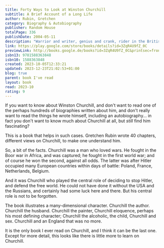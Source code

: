 ```yaml
---  
title: Forty Ways to Look at Winston Churchill  
subtitle: A Brief Account of a Long Life  
author: Rubin, Gretchen  
category: Biography & Autobiography  
publisher: Random House  
totalPage: 336  
publishDate: 2004-05-11  
description: "Warrior and writer, genius and crank, rider in the British cavalry’s last great charge and inventor of the tank—Winston Churchill led Britain to fight alone against Nazi Germany in the fateful year of 1940 and set the standard for leading a democracy at war. Like no other portrait of its famous subject, Forty Ways to Look at Winston Churchill is a dazzling display of facts more improbable than fiction, and an investigation of the contradictions and complexities that haunt biography. Gretchen Craft Rubin gives readers, in a single volume, the kind of rounded view usually gained only by reading dozens of conventional biographies. With penetrating insight and vivid anecdotes, Rubin makes Churchill accessible and meaningful to twenty-first-century readers with forty contrasting views of the man: he was an alcoholic, he was not; he was an anachronism, he was a visionary; he was a racist, he was a humanitarian; he was the most quotable man in the history of the English language, he was a bore. In crisp, energetic language, Rubin creates a new form for presenting a great figure of history—and brings to full realization the depiction of a man too fabulous for any novelist to construct, too complicated for even the longest narrative to describe, and too valuable ever to be forgotten."  
link: https://play.google.com/store/books/details?id=3ZqR4U9fZ_0C  
previewLink: http://books.google.de/books?id=3ZqR4U9fZ_0C&printsec=frontcover&dq=forty+churchill&hl=&as_pt=BOOKS&cd=1&source=gbs_api  
isbn13: 9781588363848  
isbn10: 1588363848  
created: 2023-10-05T12:33:21  
updated: 2023-12-23T21:02:53+01:00  
blog: true  
parent: book I've read  
layout: book  
read: 2023-10  
rating: 9  
---  
```

  
If you want to know about Winston Churchill, and don't want to read one of the perhaps hundreds of biographies written about him, and don't really want to read the things he wrote himself, including an autobiography... in fact you don't want to know much about Churchill at all, but _still_ find him fascinating?  
  
This is a book that helps in such cases. Gretchen Rubin wrote 40 chapters, different views on Churchill, to make one understand him.  
  
So, a bit of the facts.  Churchill was a man who loved wars. He fought in the Boor war in Africa, and was captured; he fought in the first world war; and of course he won the second, against all odds. The latter was after Hitler occupied many European countries within days of battle: Poland, France, Netherlands, Belgium.   
  
And it was Churchill who played the central role of deciding to stop Hitler, and defend the free world. He could not have done it without the USA and the Russians, and certainly had some luck here and there.  But his central role is not to be forgotten.  
  
The book illustrates a many-dimensional character.  Churchill the author. Churchill the husband. Churchill the painter,  Churchill eloquence, perhaps his most defining character; Churchill the alcoholic, the child, Churchill and sex. Churchill and an England that was no more.  
  
It is the only book I ever read on Churchill, and I think it can be the last one. Except for more detail, this looks like there is little more to learn on Churchill.